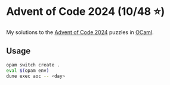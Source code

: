# Advent of Code 2024 (10/48 ⭐)

My solutions to the [Advent of Code 2024](https://adventofcode.com/2024)
puzzles in [OCaml](https://ocaml.org/).

## Usage

```sh
opam switch create .
eval $(opam env)
dune exec aoc -- <day>
```
